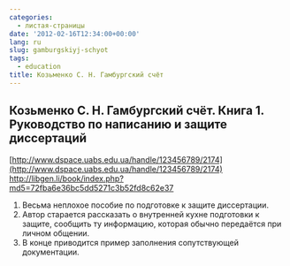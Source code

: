 ```yaml
---
categories:
  - листая-страницы
date: '2012-02-16T12:34:00+00:00'
lang: ru
slug: gamburgskiyj-schyot
tags:
  - education
title: Козьменко С. Н. Гамбургский счёт
---
```



## Козьменко С. Н. Гамбургский счёт. Книга 1. Руководство по написанию и защите диссертаций  
[http://www.dspace.uabs.edu.ua/handle/123456789/2174](http://www.dspace.uabs.edu.ua/handle/123456789/2174)  
<http://libgen.li/book/index.php?md5=72fba6e36bc5dd5271c3b52fd8c62e37>

1. Весьма неплохое пособие по подготовке к защите диссертации. 
2. Автор старается рассказать о внутренней кухне подготовки к защите, сообщить ту информацию, которая обычно передаётся при личном общении. 
3. В конце приводится пример заполнения сопутствующей документации.